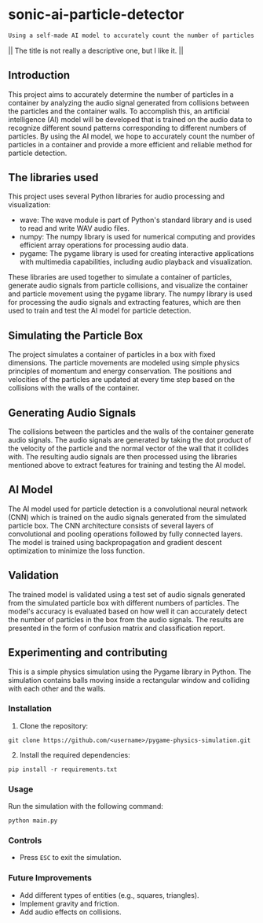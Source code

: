 # sonic-ai-particle-detector
```txt
Using a self-made AI model to accurately count the number of particles in a container from the audio signal of the collisions inside the container.
```

|| The title is not really a descriptive one, but I like it. ||

## Introduction
This project aims to accurately determine the number of particles in a container by analyzing the audio signal generated from collisions between the particles and the container walls. To accomplish this, an artificial intelligence (AI) model will be developed that is trained on the audio data to recognize different sound patterns corresponding to different numbers of particles. By using the AI model, we hope to accurately count the number of particles in a container and provide a more efficient and reliable method for particle detection.

## The libraries used
This project uses several Python libraries for audio processing and visualization:

- wave: The wave module is part of Python's standard library and is used to read and write WAV audio files.
- numpy: The numpy library is used for numerical computing and provides efficient array operations for processing audio data.
- pygame: The pygame library is used for creating interactive applications with multimedia capabilities, including audio playback and visualization.

These libraries are used together to simulate a container of particles, generate audio signals from particle collisions, and visualize the container and particle movement using the pygame library. The numpy library is used for processing the audio signals and extracting features, which are then used to train and test the AI model for particle detection.

## Simulating the Particle Box
The project simulates a container of particles in a box with fixed dimensions. The particle movements are modeled using simple physics principles of momentum and energy conservation. The positions and velocities of the particles are updated at every time step based on the collisions with the walls of the container.

## Generating Audio Signals
The collisions between the particles and the walls of the container generate audio signals. The audio signals are generated by taking the dot product of the velocity of the particle and the normal vector of the wall that it collides with. The resulting audio signals are then processed using the libraries mentioned above to extract features for training and testing the AI model.

## AI Model
The AI model used for particle detection is a convolutional neural network (CNN) which is trained on the audio signals generated from the simulated particle box. The CNN architecture consists of several layers of convolutional and pooling operations followed by fully connected layers. The model is trained using backpropagation and gradient descent optimization to minimize the loss function.

## Validation
The trained model is validated using a test set of audio signals generated from the simulated particle box with different numbers of particles. The model's accuracy is evaluated based on how well it can accurately detect the number of particles in the box from the audio signals. The results are presented in the form of confusion matrix and classification report.

## Experimenting and contributing

This is a simple physics simulation using the Pygame library in Python. The simulation contains balls moving inside a rectangular window and colliding with each other and the walls.

### Installation

1. Clone the repository:
```
git clone https://github.com/<username>/pygame-physics-simulation.git
```

2. Install the required dependencies:
```
pip install -r requirements.txt
```

### Usage

Run the simulation with the following command:
```
python main.py
```


### Controls

- Press `ESC` to exit the simulation.

### Future Improvements

- Add different types of entities (e.g., squares, triangles).
- Implement gravity and friction.
- Add audio effects on collisions.
